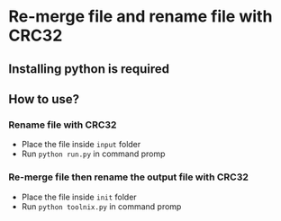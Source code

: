 # Re-merge file and rename file with CRC32

## Installing python is required

## How to use?

### Rename file with CRC32
- Place the file inside `input` folder
- Run `python run.py` in command promp

### Re-merge file then rename the output file with CRC32
- Place the file inside `init` folder
- Run `python toolnix.py` in command promp
